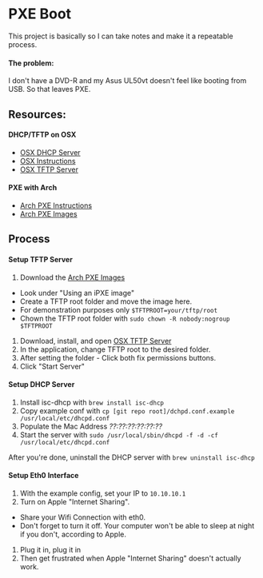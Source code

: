 PXE Boot
========

This project is basically so I can take notes and make it a repeatable process.

#### The problem:

I don't have a DVD-R and my Asus UL50vt doesn't feel like booting from USB.  So that leaves PXE.

## Resources:

#### DHCP/TFTP on OSX

- [OSX DHCP Server](http://www.jacquesf.com/2011/04/mac-os-x-dhcp-server/)
- [OSX Instructions](http://ruby-journal.com/install-ubuntu-with-pxe-via-osx/)
- [OSX TFTP Server](http://ww2.unime.it/flr/tftpserver/)

#### PXE with Arch

- [Arch PXE Instructions](https://wiki.archlinux.org/index.php/PXE)
- [Arch PXE Images](https://releng.archlinux.org/pxeboot/#undi_pxeimage)

## Process

#### Setup TFTP Server

1. Download the [Arch PXE Images](https://releng.archlinux.org/pxeboot/#undi_pxeimage)
  - Look under "Using an iPXE image"
  - Create a TFTP root folder and move the image here.
  - For demonstration purposes only `$TFTPROOT=your/tftp/root`
  - Chown the TFTP root folder with `sudo chown -R nobody:nogroup $TFTPROOT`
1. Download, install, and open [OSX TFTP Server](http://ww2.unime.it/flr/tftpserver/)
1. In the application, change TFTP root to the desired folder.
1. After setting the folder - Click both fix permissions buttons.
1. Click "Start Server"

#### Setup DHCP Server

1. Install isc-dhcp with `brew install isc-dhcp`
1. Copy example conf with `cp [git repo root]/dchpd.conf.example /usr/local/etc/dhcpd.conf`
1. Populate the Mac Address *??:??:??:??:??:??*
1. Start the server with `sudo /usr/local/sbin/dhcpd -f -d -cf /usr/local/etc/dhcpd.conf`

After you're done, uninstall the DHCP server with `brew uninstall isc-dhcp`

#### Setup Eth0 Interface

1. With the example config, set your IP to `10.10.10.1`
1. Turn on Apple "Internet Sharing".
  - Share your Wifi Connection with eth0.
  - Don't forget to turn it off.  Your computer won't be able to sleep at night if you don't, according to Apple.
1. Plug it in, plug it in
1. Then get frustrated when Apple "Internet Sharing" doesn't actually work.
